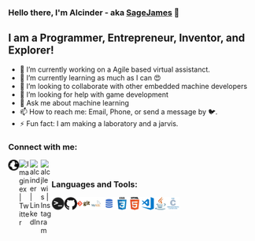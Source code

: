 ### Hello there, I'm Alcinder - aka [SageJames][website] 👋


## I am a Programmer, Entrepreneur, Inventor, and Explorer!

- 🔭 I’m currently working on a Agile based virtual assistanct. 
- 🌱 I’m currently learning as much as I can 😍 
- 👯 I’m looking to collaborate with other embedded machine developers
- 🤔 I’m looking for help with game development
- 💬 Ask me about machine learning
- 📫 How to reach me: Email, Phone, or send a message by 🐦.
- ⚡ Fun fact: I am making a laboratory and a jarvis. 

### Connect with me:
[<img align="left" alt="alcinder.co" width="22px" src="https://raw.githubusercontent.com/iconic/open-iconic/master/svg/globe.svg" />][website]
[<img align="left" alt="Imaginex | Twitter" width="22px" src="https://cdn.jsdelivr.net/npm/simple-icons@v3/icons/twitter.svg" />][twitter]
[<img align="left" alt="alcinder | LinkedIn" width="22px" src="https://cdn.jsdelivr.net/npm/simple-icons@v3/icons/linkedin.svg" />][linkedin]
[<img align="left" alt="alcjlewis | Instagram" width="22px" src="https://cdn.jsdelivr.net/npm/simple-icons@v3/icons/instagram.svg" />][instagram]

<br />

### Languages and Tools:
[<img align="left" alt="Terminal" width="26px" src="https://raw.githubusercontent.com/github/explore/80688e429a7d4ef2fca1e82350fe8e3517d3494d/topics/terminal/terminal.png" />][Website]
[<img align="left" alt="GitHub" width="26px" src="https://raw.githubusercontent.com/github/explore/78df643247d429f6cc873026c0622819ad797942/topics/github/github.png" />][Website]
[<img align="left" alt="Git" width="26px" src="https://raw.githubusercontent.com/github/explore/80688e429a7d4ef2fca1e82350fe8e3517d3494d/topics/git/git.png" />][Website]
[<img align="left" alt="MySQL" width="26px" src="https://raw.githubusercontent.com/github/explore/80688e429a7d4ef2fca1e82350fe8e3517d3494d/topics/mysql/mysql.png" />][Website]
[<img align="left" alt="SQL" width="26px" src="https://raw.githubusercontent.com/github/explore/80688e429a7d4ef2fca1e82350fe8e3517d3494d/topics/sql/sql.png" />][Website]
[<img align="left" alt="CSS3" width="26px" src="https://raw.githubusercontent.com/github/explore/80688e429a7d4ef2fca1e82350fe8e3517d3494d/topics/css/css.png" />][Website]
[<img align="left" alt="HTML5" width="26px" src="https://raw.githubusercontent.com/github/explore/80688e429a7d4ef2fca1e82350fe8e3517d3494d/topics/html/html.png" />][Website]
[<img align="left" alt="Visual Studio Code" width="26px" src="https://raw.githubusercontent.com/github/explore/80688e429a7d4ef2fca1e82350fe8e3517d3494d/topics/visual-studio-code/visual-studio-code.png" />][Website]
[<img align="left" alt="Java" width="26px" src="https://raw.githubusercontent.com/github/explore/80688e429a7d4ef2fca1e82350fe8e3517d3494d/topics/java/java.png" />][Website]
[<img align="left" alt="Java" width="26px" src="https://raw.githubusercontent.com/github/explore/80688e429a7d4ef2fca1e82350fe8e3517d3494d/topics/c/c.png" />][Website]
<br />
<br />
<br />

[Website]: https://www.alcinder.co
[Twitter]: https://twitter.com/Imaginex11
[Instagram]: https://www.instagram.com/alcjlewis/
[LinkedIn]: https://www.linkedin.com/in/alcinder-lewis/
[Agile]: https://github.com/SageJames/Agilechan/
